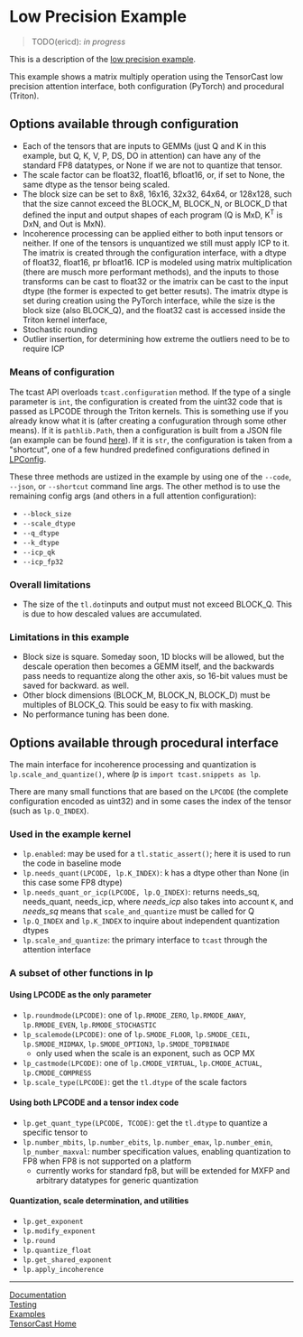 <!-- markdownlint-disable MD033 MD041 -->

# Low Precision Example

> TODO(ericd): *in progress*

This is a description of the [low precision example](../examples/low_precision_interface.py).

This example shows a matrix multiply operation using the TensorCast low precision attention interface,
both configuration (PyTorch) and procedural (Triton).

## Options available through configuration

- Each of the tensors that are inputs to GEMMs (just Q and K in this example, but Q, K, V, P, DS, DO in attention)
can have any of the standard FP8 datatypes, or None if we are not to quantize that tensor.
- The scale factor can be float32, float16, bfloat16, or, if set to None, the same dtype as the tensor being scaled.
- The block size can be set to 8x8, 16x16, 32x32, 64x64, or 128x128, such that the size cannot exceed the BLOCK_M,
BLOCK_N, or BLOCK_D that defined the input and output shapes of each program (Q is MxD, K<sup>T</sup> is DxN, and Out
is MxN).
- Incoherence processing can be applied either to both input tensors or neither.  If one of the tensors is unquantized
we still must apply ICP to it.  The imatrix is created through the configuration interface, with a dtype of float32,
float16, pr bfloat16.  ICP is modeled using matrix multiplication (there are musch more performant methods), and the
inputs to those transforms can be cast to float32 or the imatrix can be cast to the input dtype (the former is expected
to get better resuts).  The imatrix dtype is set during creation using the PyTorch interface, while the size is the
block size (also BLOCK_Q), and the float32 cast is accessed inside the Triton kernel interface,
- Stochastic rounding
- Outlier insertion, for determining how extreme the outliers need to be to require ICP

### Means of configuration

The tcast API overloads `tcast.configuration` method.  If the type of a single parameter is `int`, the configuration
is created from the uint32 code that is passed as LPCODE through the Triton kernels.  This is something use if you
already know what it is (after creating a confuguration through some other means).  If it is `pathlib.Path`, then
a configuration is built from a JSON file (an example can be found [here](../tcast/tests/config_attrs.json)).  If
it is `str`, the configuration is taken from a "shortcut", one of a few hundred predefined configurations defined
in [LPConfig](./tcast/config.py).

These three methods are ustized in the example by using one of the `--code`, `--json`, or `--shortcut` command line
args.  The other method is to use the remaining config args (and others in a full attention configuration):

- `--block_size`
- `--scale_dtype`
- `--q_dtype`
- `--k_dtype`
- `--icp_qk`
- `--icp_fp32`

### Overall limitations

- The size of the `tl.dot`inputs and output must not exceed BLOCK_Q.  This is due to how descaled values are
accumulated.

### Limitations in this example

- Block size is square.  Someday soon, 1D blocks will be allowed, but the descale operation then becomes a GEMM itself,
and the backwards pass needs to requantize along the other axis, so 16-bit values must be saved for backward. as well.
- Other block dimensions (BLOCK_M, BLOCK_N, BLOCK_D) must be multiples of BLOCK_Q.  This sould be easy to fix with
masking.
- No performance tuning has been done.

## Options available through procedural interface

The main interface for incoherence processing and quantization is `lp.scale_and_quantize()`, where *lp* is
`import tcast.snippets as lp`.

There are many small functions that are based on the `LPCODE` (the complete configuration encoded as uint32) and
in some cases the index of the tensor (such as `lp.Q_INDEX`).

### Used in the example kernel

- `lp.enabled`: may be used for a `tl.static_assert()`; here it is used to run the code in baseline mode
- `lp.needs_quant(LPCODE, lp.K_INDEX)`: k has a dtype other than None (in this case some FP8 dtype)
- `lp.needs_quant_or_icp(LPCODE, lp.Q_INDEX)`: returns needs_sq, needs_quant, needs_icp, where *needs_icp*
also takes into account `K`, and *needs_sq* means that `scale_and_quantize` must be called for Q
- `lp.Q_INDEX` and `lp.K_INDEX` to inquire about independent quantization dtypes
- `lp.scale_and_quantize`: the primary interface to `tcast` through the attention interface

### A subset of other functions in lp

#### Using LPCODE as the only parameter

- `lp.roundmode(LPCODE)`: one of `lp.RMODE_ZERO`, `lp.RMODE_AWAY`, `lp.RMODE_EVEN`, `lp.RMODE_STOCHASTIC`
- `lp_scalemode(LPCODE)`: one of `lp.SMODE_FLOOR`, `lp.SMODE_CEIL`, `lp.SMODE_MIDMAX`, `lp.SMODE_OPTION3`,
`lp.SMODE_TOPBINADE`
  - only used when the scale is an exponent, such as OCP MX
- `lp_castmode(LPCODE)`: one of `lp.CMODE_VIRTUAL`, `lp.CMODE_ACTUAL`, `lp.CMODE_COMPRESS`
- `lp.scale_type(LPCODE)`: get the `tl.dtype` of the scale factors

#### Using both LPCODE and a tensor index code

- `lp.get_quant_type(LPCODE, TCODE)`: get the `tl.dtype` to quantize a specific tensor to
- `lp.number_mbits`, `lp.number_ebits`, `lp.number_emax`, `lp.number_emin`, `lp_number_maxval`: number specification
values, enabling quantization to FP8 when FP8 is not supported on a platform
  - currently works for standard fp8, but will be extended for MXFP and arbitrary datatypes for generic quantization

#### Quantization, scale determination, and utilities

- `lp.get_exponent`
- `lp.modify_exponent`
- `lp.round`
- `lp.quantize_float`
- `lp.get_shared_exponent`
- `lp.apply_incoherence`

---

[Documentation](./README.md)
</br>
[Testing](../tests/README.md)
</br>
[Examples](../examples/README.md)
</br>
[TensorCast Home](../README.md)
